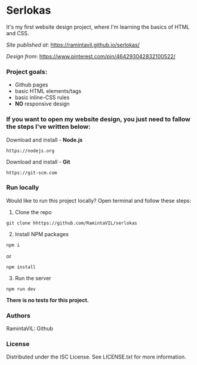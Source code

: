 # Serlokas 

It's my first website design project, where I'm learning the basics of HTML and CSS.

_Site published at_: https://ramintavil.github.io/serlokas/

_Design from_: https://www.pinterest.com/pin/464293042832100522/

### Project goals:

* Github pages
* basic HTML elements/tags
* basic inline-CSS rules
* **NO** responsive design

### If you want to open my website design, you just need to fallow the steps I've written below:

 Download and install - __Node.js__ 
```
https://nodejs.org
```
Download and install - __Git__ 
```
https://git-scm.com
```
### Run locally

Would like to run this project locally? Open terminal and follow these steps:
1. Clone the repo
```
git clone hhttps://github.com/RamintaVIL/serlokas
```
2. Install NPM packages
```
npm i
```
  or
```
npm install
```
3. Run the server
```
npm run dev
```

__There is no tests for this project.__

### Authors

RamintaVIL: Github


### License

Distributed under the ISC License. See LICENSE.txt for more information.